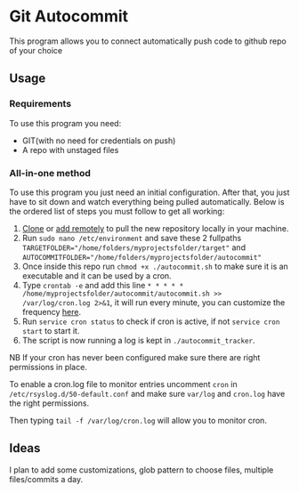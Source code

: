 # Git Autocommit

This program allows you to connect automatically push code to github repo of your choice

## Usage

### Requirements

To use this program you need:

- GIT(with no need for credentials on push)
- A repo with unstaged files

### All-in-one method

To use this program you just need an initial configuration. After that, you just have to sit down and watch
everything being pulled automatically. Below is the ordered list of steps you must follow to get all working:

1. [Clone](https://docs.github.com/en/repositories/creating-and-managing-repositories/cloning-a-repository) or [add remotely](https://docs.github.com/en/get-started/getting-started-with-git/managing-remote-repositories) to pull the new repository locally in your machine.
2. Run `sudo nano /etc/environment` and save these 2 fullpaths `TARGETFOLDER="/home/folders/myprojectsfolder/target"` and `AUTOCOMMITFOLDER="/home/folders/myprojectsfolder/autocommit"`
3. Once inside this repo run `chmod +x ./autocommit.sh` to make sure it is an executable and it can be used by a cron.
4. Type `crontab -e` and add this line `* * * * * /home/myprojectsfolder/autocommit/autocommit.sh >> /var/log/cron.log 2>&1`, it will run every minute, you can customize the frequency [here](https://crontab.guru).
5. Run `service cron status` to check if cron is active, if not `service cron start` to start it.
6. The script is now running a log is kept in `./autocommit_tracker`.

NB
If your cron has never been configured make sure there are right permissions in place.


To enable a cron.log file to monitor entries uncomment `cron` in `/etc/rsyslog.d/50-default.conf` and make sure `var/log` and `cron.log` have the right permissions.

Then typing `tail -f /var/log/cron.log` will allow you to monitor cron.

## Ideas

I plan to add some customizations, glob pattern to choose files, multiple files/commits a day.